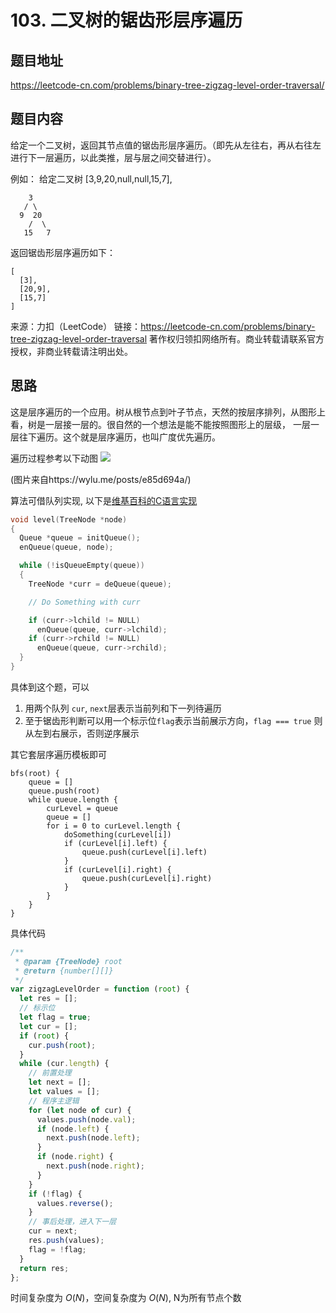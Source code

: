 # 103. 二叉树的锯齿形层序遍历

## 题目地址
https://leetcode-cn.com/problems/binary-tree-zigzag-level-order-traversal/

## 题目内容

给定一个二叉树，返回其节点值的锯齿形层序遍历。（即先从左往右，再从右往左进行下一层遍历，以此类推，层与层之间交替进行）。

例如：
给定二叉树 [3,9,20,null,null,15,7],
```
    3
   / \
  9  20
    /  \
   15   7
```
返回锯齿形层序遍历如下：
```
[
  [3],
  [20,9],
  [15,7]
]
```

来源：力扣（LeetCode）
链接：https://leetcode-cn.com/problems/binary-tree-zigzag-level-order-traversal
著作权归领扣网络所有。商业转载请联系官方授权，非商业转载请注明出处。

## 思路

这是层序遍历的一个应用。树从根节点到叶子节点，天然的按层序排列，从图形上看，树是一层接一层的。很自然的一个想法是能不能按照图形上的层级，
一层一层往下遍历。这个就是层序遍历，也叫广度优先遍历。

遍历过程参考以下动图
![](https://camo.githubusercontent.com/e8447e6bb741abce7d07f56f81936ea55f69d9ca5f55600d7ca64cdf8fd16b50/68747470733a2f2f63646e2e6a7364656c6976722e6e65742f67682f77796c752f63646e2f706f73742f416c676f726974686d2f547265652f2545342542412538432545352538462538392545362541302539312f6c6576656c2d6f726465722d74726176657273616c2e676966)

(图片来自https://wylu.me/posts/e85d694a/)

算法可借队列实现, 以下是[维基百科的C语言实现](https://zh.wikipedia.org/wiki/%E6%A0%91%E7%9A%84%E9%81%8D%E5%8E%86#%E5%B9%BF%E5%BA%A6%E4%BC%98%E5%85%88%E9%81%8D%E5%8E%86)

```c++
void level(TreeNode *node)
{
  Queue *queue = initQueue();
  enQueue(queue, node);

  while (!isQueueEmpty(queue))
  {
    TreeNode *curr = deQueue(queue);

    // Do Something with curr

    if (curr->lchild != NULL)
      enQueue(queue, curr->lchild);
    if (curr->rchild != NULL)
      enQueue(queue, curr->rchild);
  }
}
```

具体到这个题，可以
1. 用两个队列 `cur`, `next`层表示当前列和下一列待遍历
2. 至于锯齿形判断可以用一个标示位`flag`表示当前展示方向，`flag === true` 则从左到右展示，否则逆序展示

其它套层序遍历模板即可

```
bfs(root) {
	queue = []
	queue.push(root)
	while queue.length {
		curLevel = queue
		queue = []
		for i = 0 to curLevel.length {
			doSomething(curLevel[i])
			if (curLevel[i].left) {
				queue.push(curLevel[i].left)
			}
			if (curLevel[i].right) {
				queue.push(curLevel[i].right)
			}
		}
	}
}
```

具体代码
```js
/**
 * @param {TreeNode} root
 * @return {number[][]}
 */
var zigzagLevelOrder = function (root) {
  let res = [];
  // 标示位
  let flag = true;
  let cur = [];
  if (root) {
    cur.push(root);
  }
  while (cur.length) {
    // 前置处理
    let next = [];
    let values = [];
    // 程序主逻辑
    for (let node of cur) {
      values.push(node.val);
      if (node.left) {
        next.push(node.left);
      }
      if (node.right) {
        next.push(node.right);
      }
    }
    if (!flag) {
      values.reverse();
    }
    // 事后处理，进入下一层
    cur = next;
    res.push(values);
    flag = !flag;
  }
  return res;
};
```

时间复杂度为 $O(N)$，空间复杂度为 $O(N)$, N为所有节点个数